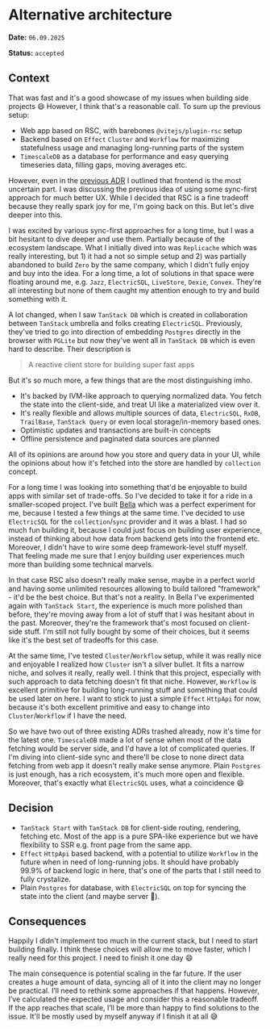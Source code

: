 <!-- cspell:ignore statefulness, replicache, dexie, barebones -->

# Alternative architecture

**Date:** `06.09.2025`

**Status:** `accepted`

## Context

That was fast and it's a good showcase of my issues when building side projects 😄 However, I think that's a reasonable call. To sum up the previous setup:

- Web app based on RSC, with barebones `@vitejs/plugin-rsc` setup
- Backend based on `Effect` `Cluster` and `Workflow` for maximizing statefulness usage and managing long-running parts of the system
- `TimescaleDB` as a database for performance and easy querying timeseries data, filling gaps, moving averages etc.

However, even in the [previous ADR](/development/adr/002-frontend-framework) I outlined that frontend is the most uncertain part. I was discussing the previous idea of using some sync-first approach for much better UX. While I decided that RSC is a fine tradeoff because they really spark joy for me, I'm going back on this. But let's dive deeper into this.

I was excited by various sync-first approaches for a long time, but I was a bit hesitant to dive deeper and use them. Partially because of the ecosystem landscape. What I initially dived into was `Replicache` which was really interesting, but 1) it had a not so simple setup and 2) was partially abandoned to build `Zero` by the same company, which I didn't fully enjoy and buy into the idea. For a long time, a lot of solutions in that space were floating around me, e.g. `Jazz`, `ElectricSQL`, `LiveStore`, `Dexie`, `Convex`. They're all interesting but none of them caught my attention enough to try and build something with it.

A lot changed, when I saw `TanStack DB` which is created in collaboration between `TanStack` umbrella and folks creating `ElectricSQL`. Previously, they've tried to go into direction of embedding `Postgres` directly in the browser with `PGLite` but now they've went all in `TanStack DB` which is even hard to describe. Their description is

> A reactive client store for building super fast apps

But it's so much more, a few things that are the most distinguishing imho.

- It's backed by IVM-like approach to querying normalized data. You fetch the state into the client-side, and treat UI like a materialized view over it.
- It's really flexible and allows multiple sources of data, `ElectricSQL`, `RxDB`, `TrailBase`, `TanStack Query` or even local storage/in-memory based ones.
- Optimistic updates and transactions are built-in concepts
- Offline persistence and paginated data sources are planned

All of its opinions are around how you store and query data in your UI, while the opinions about how it's fetched into the store are handled by `collection` concept.

For a long time I was looking into something that'd be enjoyable to build apps with similar set of trade-offs. So I've decided to take it for a ride in a smaller-scoped project. I've built [Bella](https://github.com/pawelblaszczyk5/bella/tree/main) which was a perfect experiment for me, because I tested a few things at the same time. I've decided to use `ElectricSQL` for the `collection`/`sync` provider and it was a blast. I had so much fun building it, because I could just focus on building user experience, instead of thinking about how data from backend gets into the frontend etc. Moreover, I didn't have to wire some deep framework-level stuff myself. That feeling made me sure that I enjoy building user experiences much more than building some technical marvels.

In that case RSC also doesn't really make sense, maybe in a perfect world and having some unlimited resources allowing to build tailored "framework" - it'd be the best choice. But that's not a reality. In Bella I've experimented again with `TanStack Start`, the experience is much more polished than before, they're moving away from a lot of stuff that I was hesitant about in the past. Moreover, they're the framework that's most focused on client-side stuff. I'm still not fully bought by some of their choices, but it seems like it's the best set of tradeoffs for this case.

At the same time, I've tested `Cluster`/`Workflow` setup, while it was really nice and enjoyable I realized how `Cluster` isn't a silver bullet. It fits a narrow niche, and solves it really, really well. I think that this project, especially with such approach to data fetching doesn't fit that niche. However, `Workflow` is excellent primitive for building long-running stuff and something that could be used later on here. I want to stick to just a simple `Effect` `HttpApi` for now, because it's both excellent primitive and easy to change into `Cluster`/`Workflow` if I have the need.

So we have two out of three existing ADRs trashed already, now it's time for the latest one. `TimescaleDB` made a lot of sense when most of the data fetching would be server side, and I'd have a lot of complicated queries. If I'm diving into client-side sync and there'll be close to none direct data fetching from web app it doesn't really make sense anymore. Plain `Postgres` is just enough, has a rich ecosystem, it's much more open and flexible. Moreover, that's exactly what `ElectricSQL` uses, what a coincidence 😄

## Decision

- `TanStack Start` with `TanStack DB` for client-side routing, rendering, fetching etc. Most of the app is a pure SPA-like experience but we have flexibility to SSR e.g. front page from the same app.
- `Effect` `HttpApi` based backend, with a potential to utilize `Workflow` in the future when in need of long-running jobs. It should have probably 99.9% of backend logic in here, that's one of the parts that I still need to fully crystalize.
- Plain `Postgres` for database, with `ElectricSQL` on top for syncing the state into the client (and maybe server 👀).

## Consequences

Happily I didn't implement too much in the current stack, but I need to start building finally. I think these choices will allow me to move faster, which I really need for this project. I need to finish it one day 😄

The main consequence is potential scaling in the far future. If the user creates a huge amount of data, syncing all of it into the client may no longer be practical. I’ll need to rethink some approaches if that happens. However, I’ve calculated the expected usage and consider this a reasonable tradeoff. If the app reaches that scale, I’ll be more than happy to find solutions to the issue. It'll be mostly used by myself anyway if I finish it at all 😅
